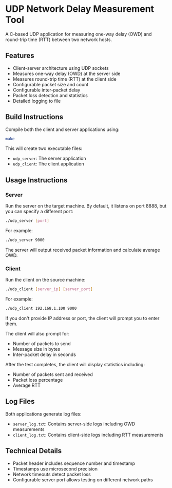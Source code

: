 # UDP Network Delay Measurement Tool

A C-based UDP application for measuring one-way delay (OWD) and round-trip time (RTT) between two network hosts.

## Features

- Client-server architecture using UDP sockets
- Measures one-way delay (OWD) at the server side
- Measures round-trip time (RTT) at the client side
- Configurable packet size and count
- Configurable inter-packet delay
- Packet loss detection and statistics
- Detailed logging to file

## Build Instructions

Compile both the client and server applications using:

```bash
make
```

This will create two executable files:

- `udp_server`: The server application
- `udp_client`: The client application

## Usage Instructions

### Server

Run the server on the target machine. By default, it listens on port 8888, but you can specify a different port:

```bash
./udp_server [port]
```

For example:

```bash
./udp_server 9000
```

The server will output received packet information and calculate average OWD.

### Client

Run the client on the source machine:

```bash
./udp_client [server_ip] [server_port]
```

For example:

```bash
./udp_client 192.168.1.100 9000
```

If you don't provide IP address or port, the client will prompt you to enter them.

The client will also prompt for:

- Number of packets to send
- Message size in bytes
- Inter-packet delay in seconds

After the test completes, the client will display statistics including:

- Number of packets sent and received
- Packet loss percentage
- Average RTT

## Log Files

Both applications generate log files:

- `server_log.txt`: Contains server-side logs including OWD measurements
- `client_log.txt`: Contains client-side logs including RTT measurements

## Technical Details

- Packet header includes sequence number and timestamp
- Timestamps use microsecond precision
- Network timeouts detect packet loss
- Configurable server port allows testing on different network paths
